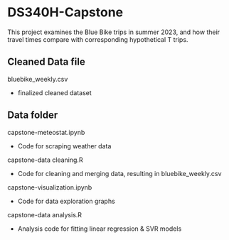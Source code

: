 # DS340H-Capstone

This project examines the Blue Bike trips in summer 2023, and how their travel times compare with corresponding hypothetical T trips.

Cleaned Data file
-
bluebike_weekly.csv
- finalized cleaned dataset

Data folder
-
capstone-meteostat.ipynb
- Code for scraping weather data 

capstone-data cleaning.R
- Code for cleaning and merging data, resulting in bluebike_weekly.csv

capstone-visualization.ipynb
- Code for data exploration graphs

capstone-data analysis.R
- Analysis code for fitting linear regression & SVR models 



